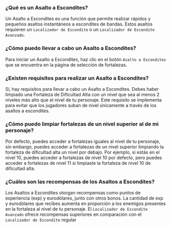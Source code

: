 ### ¿Qué es un Asalto a Escondites?

Un Asalto a Escondites es una función que permite realizar rápidos y pequeños asaltos instantáneos a escondites de bandas. Estos asaltos requieren un `Localizador de Escondite` o un `Localizador de Escondite Avanzado`.

### ¿Cómo puedo llevar a cabo un Asalto a Escondites?

Para iniciar un Asalto a Escondites, haz clic en el botón `Asalto a Escondites` que se encuentra en la página de selección de fortalezas.

### ¿Existen requisitos para realizar un Asalto a Escondites?

Sí, hay requisitos para llevar a cabo un Asalto a Escondites. Debes haber limpiado una Fortaleza de Dificultad Alta con un nivel que sea al menos 2 niveles más alto que el nivel de tu personaje. Este requisito se implementa para evitar que los jugadores suban de nivel únicamente a través de los asaltos a escondites.

### ¿Cómo puedo limpiar fortalezas de un nivel superior al de mi personaje?

Por defecto, puedes acceder a fortalezas iguales al nivel de tu personaje, sin embargo, puedes acceder a fortalezas de un nivel superior limpiando la fortaleza de dificultad alta un nivel por debajo. Por ejemplo, si estás en el nivel 10, puedes acceder a fortalezas de nivel 10 por defecto, pero puedes acceder a fortalezas de nivel 11 si limpiaste la fortaleza de nivel 10 de dificultad alta.

### ¿Cuáles son las recompensas de los Asaltos a Escondites?

Los Asaltos a Escondites otorgan recompensas como puntos de experiencia (exp) y eurodólares, junto con otros bonos. La cantidad de exp y eurodólares que recibes aumenta en proporción a los enemigos presentes en la fortaleza al nivel de tu personaje. El `Localizador de Escondite Avanzado` ofrece recompensas superiores en comparación con el `Localizador de Escondite` regular
